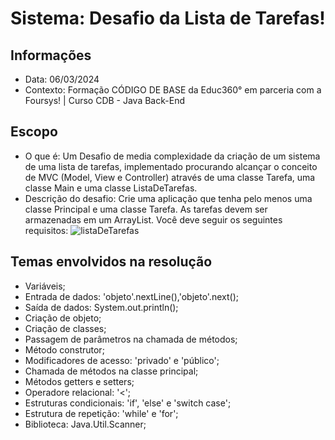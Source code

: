 
# Sistema: Desafio da Lista de Tarefas!
## Informações
- Data: 06/03/2024
- Contexto: Formação CÓDIGO DE BASE da Educ360° em parceria com a Foursys! | Curso CDB - Java Back-End
## Escopo
- O que é: Um Desafio de media complexidade da criação de um sistema de uma lista de tarefas, implementado procurando alcançar o conceito de MVC (Model, View e Controller) através de uma classe Tarefa, uma classe Main e uma classe ListaDeTarefas.
- Descrição do desafio: Crie uma aplicação que tenha pelo menos uma classe Principal e uma classe Tarefa. As tarefas devem ser armazenadas em um ArrayList.
Você deve seguir os seguintes requisitos:
![listaDeTarefas](https://github.com/CarlosHMoreira848/desafio-da-lista-de-tarefas-java/assets/84051885/a86f4f7a-6fe1-4021-beb2-cca013dff8ab)
## Temas envolvidos na resolução
- Variáveis;
- Entrada de dados: 'objeto'.nextLine(),'objeto'.next();
- Saída de dados: System.out.println();
- Criação de objeto;
- Criação de classes;
- Passagem de parâmetros na chamada de métodos;
- Método construtor;
- Modificadores de acesso: 'privado' e 'público';
- Chamada de métodos na classe principal;
- Métodos getters e setters;
- Operadore relacional: '<';
- Estruturas condicionais: 'if', 'else' e 'switch case';
- Estrutura de repetição: 'while' e 'for';
- Biblioteca: Java.Util.Scanner;
